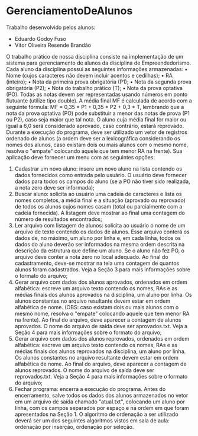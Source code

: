 # GerenciamentoDeAlunos
Trabalho desenvolvido pelos alunos: 
- Eduardo Godoy Fuso
- Vitor Oliveira Resende Brandão


O trabalho prático de nossa disciplina consiste na implementação de um sistema
para gerenciamento de alunos da disciplina de Empreendedorismo. Cada aluno da
disciplina possui as seguintes informações armazenadas:
• Nome (cujos caracteres não devem incluir acentos e cedilhas);
• RA (inteiro);
• Nota da primeira prova obrigatória (P1);
• Nota da segunda prova obrigatória (P2);
• Nota do trabalho prático (T);
• Nota da prova optativa (PO).
Todas as notas devem ser representadas usando números em ponto flutuante (utilize
tipo double). A média final MF é calculada de acordo com a seguinte fórmula:
MF = 0,35 * P1 + 0,35 * P2 + 0,3 * T,
lembrando que a nota da prova optativa (PO) pode substituir a menor das notas de
prova (P1 ou P2), caso seja maior que tal nota. O aluno cuja média final for maior ou
igual a 6,0 será considerado aprovado, caso contrário, estará reprovado.
Durante a execução do programa, deve ser utilizado um vetor de registros
ordenado de alunos (a ordem deve ser a lexicográfica considerando os nomes dos
alunos, caso existam dois ou mais alunos com o mesmo nome, resolva o "empate"
colocando aquele que tem menor RA na frente). Sua aplicação deve fornecer um
menu com as seguintes opções:
1. Cadastrar um novo aluno: insere um novo aluno na lista contendo os dados
fornecidos como entrada pelo usuário. O usuário deve fornecer dados para
todos os campos do aluno (se a PO não tiver sido realizada, a nota zero deve ser
informada);
2. Buscar aluno: solicita ao usuário uma cadeia de caracteres e lista os nomes
completos, a média final e a situação (aprovado ou reprovado) de todos os
alunos cujos nomes casam (total ou parcialmente com a cadeia fornecida). A
listagem deve mostrar ao final uma contagem do número de resultados
encontrados;
3. Ler arquivo com listagem de alunos: solicita ao usuário o nome de um arquivo
de texto contendo os dados de alunos. Esse arquivo conterá os dados de, no
máximo, um aluno por linha e, em cada linha, todos os dados do aluno deverão
ser informados na mesma ordem descrita na descrição da estrutura que define
um aluno. Se o aluno não fez PO, o arquivo deve conter a nota zero no local
adequado. Ao final do cadastramento, deve-se mostrar na tela uma contagem
de quantos alunos foram cadastrados. Veja a Seção 3 para mais informações
sobre o formato do arquivo;
4. Gerar arquivo com dados dos alunos aprovados, ordenados em ordem
alfabética: escreve um arquivo texto contendo os nomes, RAs e as médias finais
dos alunos aprovados na disciplina, um aluno por linha. Os alunos constantes
no arquivo resultante devem estar em ordem alfabética de nome. (OBS: caso
existam dois ou mais alunos com o mesmo nome, resolva o "empate" colocando
aquele que tem menor RA na frente). Ao final do arquivo, deve aparecer a
contagem de alunos aprovados. O nome do arquivo de saída deve ser
aprovados.txt. Veja a Seção 4 para mais informações sobre o formato do
arquivo;
5. Gerar arquivo com dados dos alunos reprovados, ordenados em ordem
alfabética: escreve um arquivo texto contendo os nomes, RAs e as médias finais
dos alunos reprovados na disciplina, um aluno por linha. Os alunos constantes
no arquivo resultante devem estar em ordem alfabética de nome. Ao final do
arquivo, deve aparecer a contagem de alunos reprovados. O nome do arquivo
de saída deve ser reprovados.txt. Veja a Seção 4 para mais informações sobre o
formato do arquivo;
6. Fechar programa: encerra a execução do programa. Antes do encerramento,
salve todos os dados dos alunos armazenados no vetor em um arquivo de saída
chamado "atual.txt", colocando um aluno por linha, com os campos separados
por espaço e na ordem em que foram apresentados na Seção 1.
O algoritmo de ordenação a ser utilizado deverá ser um dos seguintes algoritmos vistos
em sala de aula: ordenação por inserção, ordenação por seleção.